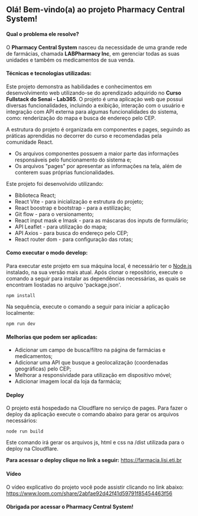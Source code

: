 ## Olá! Bem-vindo(a) ao projeto Pharmacy Central System!

#### Qual o problema ele resolve?
O **Pharmacy Central System** nasceu da necessidade de uma grande rede de farmácias, chamada **LABPharmacy Inc**, em gerenciar todas as suas unidades e também os medicamentos de sua venda.

#### Técnicas e tecnologias utilizadas:

Este projeto demonstra as habilidades e conhecimentos em desenvolvimento web utilizando-se do aprendizado adquirido no **Curso Fullstack do Senai - Lab365**. O projeto é uma aplicação web que possui diversas funcionalidades, incluindo a exibição, interação com o usuário e integração com API externa para algumas funcionalidades do sistema, como: renderização do mapa e busca de endereço pelo CEP.


A estrutura do projeto é organizada em componentes e pages, seguindo as práticas aprendidas no decorrer do curso e recomendadas pela comunidade React. 
-  Os arquivos componentes possuem a maior parte das informações responsáveis pelo funcionamento do sistema e;
- Os arquivos "pages" por apresentar as informações na tela, além de conterem suas próprias funcionalidades.

Este projeto foi desenvolvido utilizando:
- Biblioteca React;
- React Vite - para inicialização e estrutura do projeto;
- React boostrap e bootstrap - para a estilização;
- Git flow - para o versionamento;
- React input mask e Imask - para as máscaras dos inputs de formulário;
- API Leaflet - para utilização do mapa;
- API Axios - para busca do endereço pelo CEP;
- React router dom - para configuração das rotas;


#### Como executar o modo develop:
Para executar este projeto em sua máquina local, é necessário ter o [Node.js](https://nodejs.org/en/download) instalado, na sua versão mais atual. Após clonar o repositório, execute o comando a seguir para instalar as dependências necessárias, as quais se encontram liostadas no arquivo 'package.json'.

```console
npm install
``` 

 Na sequência, execute o comando a seguir para iniciar a aplicação localmente:
 
 ```console
 npm run dev
 ```


#### Melhorias que podem ser aplicadas:
 - Adicionar um campo de busca/filtro na página de farmácias e medicamentos;
 - Adicionar uma API que busque a geolocalização (coordenadas geográficas) pelo CEP;
 - Melhorar a responsividade para utilização em dispositivo móvel;
 - Adicionar imagem local da loja da farmácia;


#### Deploy
 O projeto está hospedado na Cloudflare no serviço de pages. 
 Para fazer o deploy da aplicação execute o comando abaixo para gerar os arquivos necessários:

 ```console
 node run build
 ```
 Este comando irá gerar os arquivos js, html e css na /dist utilizada para o deploy na Cloudflare.

 **Para acessar o deploy clique no link a seguir:**
 https://farmacia.lisi.eti.br


 #### Vídeo

O vídeo explicativo do projeto você pode assistir clicando no link abaixo:
https://www.loom.com/share/2abfae92d42f41d59791f85454463f56



#### Obrigada por acessar o Pharmacy Central System!
